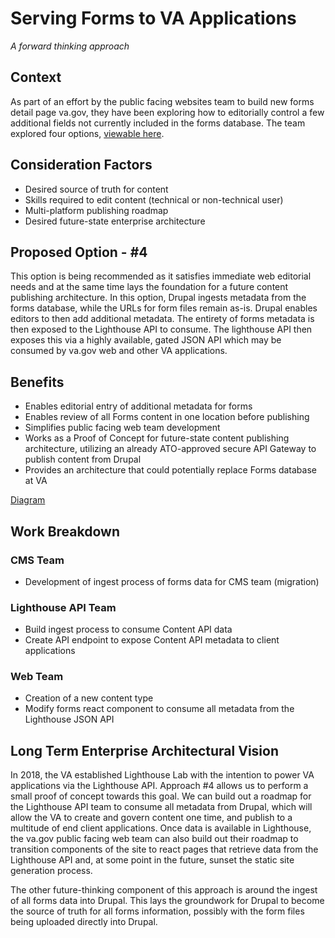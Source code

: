 # Serving Forms to VA Applications   
_A forward thinking approach_

## Context   
As part of an effort by the public facing websites team to build new forms detail page va.gov, they have been exploring how to editorially control a few additional fields not currently included in the forms database. The team explored four options, [viewable here](https://whimsical.com/Bn5zRk2PDzuSjpu1d5q4Pu).

## Consideration Factors 
- Desired source of truth for content
- Skills required to edit content (technical or non-technical user)
- Multi-platform publishing roadmap
- Desired future-state enterprise architecture

## Proposed Option - #4   
This option is being recommended as it satisfies immediate web editorial needs and at the same time lays the foundation for a future content publishing architecture. In this option, Drupal ingests metadata from the forms database, while the URLs for form files remain as-is. Drupal enables editors to then add additional metadata. The entirety of forms metadata is then exposed to the Lighthouse API to consume. The lighthouse API then exposes this via a highly available, gated JSON API which may be consumed by va.gov web and other VA applications. 

## Benefits
- Enables editorial entry of additional metadata for forms
- Enables review of all Forms content in one location before publishing
- Simplifies public facing web team development 
- Works as a Proof of Concept for future-state content publishing architecture, utilizing an already ATO-approved secure API Gateway to publish content from Drupal
- Provides an architecture that could potentially replace Forms database at VA

[Diagram](https://whimsical.com/UpSBvigLWBK72p8ajG8v3a)

## Work Breakdown
### CMS Team
- Development of ingest process of forms data for CMS team (migration)

### Lighthouse API Team
- Build ingest process to consume Content API data
- Create API endpoint to expose Content API metadata to client applications

### Web Team
- Creation of a new content type
- Modify forms react component to consume all metadata from the Lighthouse JSON API

## Long Term Enterprise Architectural Vision   
In 2018, the VA established Lighthouse Lab with the intention to power VA applications via the Lighthouse API. Approach #4 allows us to perform a small proof of concept towards this goal. We can build out a roadmap for the Lighthouse API team to consume all metadata from Drupal, which will allow the VA to create and govern content one time, and publish to a multitude of end client applications. Once data is available in Lighthouse, the va.gov public facing web team can also build out their roadmap to transition components of the site to react pages that retrieve data from the Lighthouse API and, at some point in the future, sunset the static site generation process.    

The other future-thinking component of this approach is around the ingest of all forms data into Drupal. This lays the groundwork for Drupal to become the source of truth for all forms information, possibly with the form files being uploaded directly into Drupal. 


